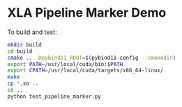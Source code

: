 # XLA Pipeline Marker Demo

To build and test:
~~~bash
mkdir build
cd build
cmake .. -Dpybind11_ROOT=$(pybind11-config --cmakedir)
export PATH=/usr/local/cuda/bin:$PATH
export CPATH=/usr/local/cuda/targets/x86_64-linux/
make
cp *.so ..
cd ..
python test_pipeline_marker.py
~~~